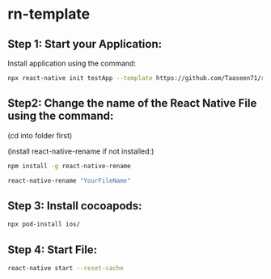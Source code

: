 # rn-template
## Step 1: Start your Application:

Install application using the command:
```bash
npx react-native init testApp --template https://github.com/Taaseen71/rn-template.git
```

## Step2: Change the name of the React Native File using the command:

(cd into folder first)

(install react-native-rename if not installed:)
   ```bash
   npm install -g react-native-rename
   ```


```bash
react-native-rename "YourFileName"
```

## Step 3: Install cocoapods: 

```bash
npx pod-install ios/
```

## Step 4: Start File:

```bash
react-native start --reset-cache
```

